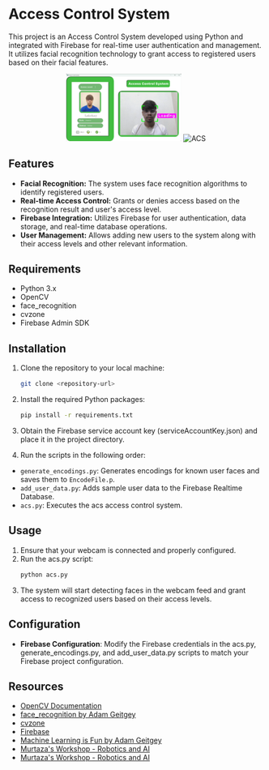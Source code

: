 # Access Control System

This project is an Access Control System developed using Python and integrated with Firebase for real-time user authentication and management. It utilizes facial recognition technology to grant access to registered users based on their facial features.

<div style="text-align:center">
    <img src="./userAccessSnap.png
    " alt="Access Control System" width="45%" height="45%">
    <img src="./ACS.gif" alt="ACS" width="45%" height="45%">
</div>

## Features

- **Facial Recognition:** The system uses face recognition algorithms to identify registered users.
- **Real-time Access Control:** Grants or denies access based on the recognition result and user's access level.
- **Firebase Integration:** Utilizes Firebase for user authentication, data storage, and real-time database operations.
- **User Management:** Allows adding new users to the system along with their access levels and other relevant information.

## Requirements

- Python 3.x
- OpenCV
- face_recognition
- cvzone
- Firebase Admin SDK

## Installation

1. Clone the repository to your local machine:

   ```bash
   git clone <repository-url>


2. Install the required Python packages:

    ```bash
    pip install -r requirements.txt


3. Obtain the Firebase service account key (serviceAccountKey.json) and place it in the project directory.

4. Run the scripts in the following order:
* `generate_encodings.py`: Generates encodings for known user faces and saves them to `EncodeFile.p`.
* `add_user_data.py`: Adds sample user data to the Firebase Realtime Database.
* `acs.py`: Executes the acs access control system.


## Usage

1. Ensure that your webcam is connected and properly configured.
2. Run the acs.py script:
    ```bash
    python acs.py
3. The system will start detecting faces in the webcam feed and grant access to recognized users based on their access levels.

## Configuration

* **Firebase Configuration**: Modify the Firebase credentials in the acs.py, generate_encodings.py, and add_user_data.py scripts to match your Firebase project configuration.

## Resources

* [OpenCV Documentation](https://opencv.org/)
* [face_recognition by Adam Geitgey](https://github.com/ageitgey/face_recognition)
* [cvzone](https://github.com/cvzone/cvzone)
* [Firebase](https://firebase.google.com/)
* [Machine Learning is Fun by Adam Geitgey](https://medium.com/@ageitgey/machine-learning-is-fun-80ea3ec3c471)
* [Murtaza's Workshop - Robotics and AI ](https://www.youtube.com/@murtazasworkshop)
* [Murtaza's Workshop - Robotics and AI ](https://www.youtube.com/@murtazasworkshop)